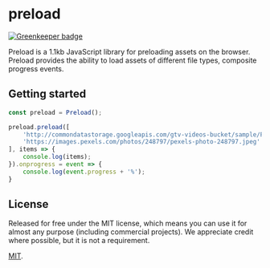 # preload

[![Greenkeeper badge](https://badges.greenkeeper.io/rollup/rollup-starter-lib.svg)](https://greenkeeper.io/)

Preload is a 1.1kb JavaScript library for preloading assets on the browser. Preload provides the ability to load assets of different
file types, composite progress events.

## Getting started

```js
const preload = Preload();

preload.preload([
    'http://commondatastorage.googleapis.com/gtv-videos-bucket/sample/ForBiggerEscapes.mp4',
    'https://images.pexels.com/photos/248797/pexels-photo-248797.jpeg'
], items => {
	console.log(items);
}).onprogress = event => {
	console.log(event.progress + '%');
}
```

## License

Released for free under the MIT license, which means you can use it for almost any purpose (including commercial projects). We appreciate credit where possible, but it is not a requirement.

[MIT](LICENSE).

